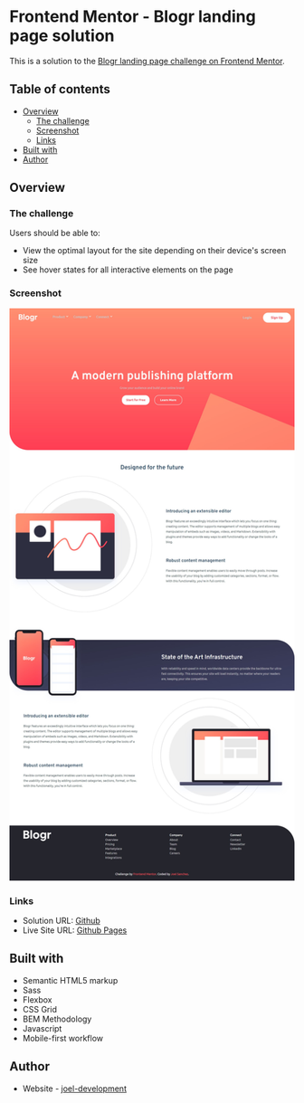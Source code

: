 # Frontend Mentor - Blogr landing page solution

This is a solution to the [Blogr landing page challenge on Frontend Mentor](https://www.frontendmentor.io/challenges/blogr-landing-page-EX2RLAApP).

## Table of contents

- [Overview](#overview)
  - [The challenge](#the-challenge)
  - [Screenshot](#screenshot)
  - [Links](#links)
- [Built with](#built-with)
- [Author](#author)

## Overview

### The challenge

Users should be able to:

- View the optimal layout for the site depending on their device's screen size
- See hover states for all interactive elements on the page

### Screenshot

![](./screenshots/desktop.jpg)

### Links

- Solution URL: [Github](https://github.com/sanchezdev-1906/frontendmentor---challenge-9)
- Live Site URL: [Github Pages](https://sanchezdev-1906.github.io/frontendmentor---challenge-9)

## Built with

- Semantic HTML5 markup
- Sass
- Flexbox
- CSS Grid
- BEM Methodology
- Javascript
- Mobile-first workflow

## Author

- Website - [joel-development](https://sanchezdev-1906.github.io/)
